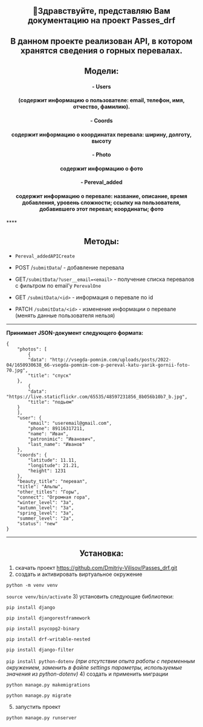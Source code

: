 <h2 align="center">👋Здравствуйте, представляю Вам документацию на проект Passes_drf </h3>

<h2 align="center">В данном проекте реализован API, в котором хранятся сведения о горных перевалах.</h2>

<h2 align="center">  Модели:</h2>

<h4 align="center"> - Users</h4>
<h4 align="center">(содержит информацию о пользователе: email, телефон, имя, отчество, фамилию).</h4>

<h4 align="center"> - Coords </h4>
<h4 align="center">содержит информацию о координатах перевала: ширину, долготу, высоту</h4>

<h4 align="center"> - Photo </h4>
<h4 align="center">содержит информацию о фото</h4>

<h4 align="center"> - Pereval_added</h4>
<h4 align="center">содержит информацию о перевале: название, описание, время добавления, уровень сложности; ссылку на 
пользователя, добавившего этот перевал; координаты; фото</h4>
****
<h2 align="center"> Методы: </h2>

* `Pereval_addedAPICreate`

* POST /`submitData`/ - добавление перевала 

* GET`/submitData/?user__email=<email>` - получение списка перевалов с фильтром по email’у
`PerevalOne`

* GET `/submitData/<id>` -  информация о перевале по id

* PATCH `/submitData/<id>` - изменение информации о перевале (менять данные пользователя нельзя)

****
**Принимает JSON-документ следующего формата:**
```
{
    "photos": [
        {
        "data": "http://vsegda-pomnim.com/uploads/posts/2022-04/1650930638_66-vsegda-pomnim-com-p-pereval-katu-yarik-gornii-foto-70.jpg",
        "title": "спуск"
    },
        {
        "data": "https://live.staticflickr.com/65535/48597231856_8b056b10b7_b.jpg",
        "title": "подьем"
    }
    ],
    "user": {
        "email": "useremail@gmail.com",
        "phone": 89116317211,
        "name": "Иван",
        "patronimic": "Иванович",
        "last_name": "Иванов"
    },
    "coords": {
        "latitude": 11.11,
        "longitude": 21.21,
        "height": 1231
    },
    "beauty_title": "перевал",
    "title": "Альпы",
    "other_titles": "Горы",
    "connect": "Огромная гора",
    "winter_level": "3a",
    "autumn_level": "3a",
    "spring_level": "3a",
    "summer_level": "2a",
    "status": "new"
}
```
---
<h2 align="center">Установка:</h2>

1) скачать проект https://github.com/Dmitriy-Vilisov/Passes_drf.git
2) создать и активировать виртуальное окружение

`python -m venv venv`

`source venv/bin/activate`
3) установить следующие библиотеки:

`pip install django`

`pip install djangorestframework`

`pip install psycopg2-binary`

`pip install drf-writable-nested`

`pip install django-filter`

`pip install python-dotenv`
_(при отсутствии опыта работы с переменным окружением, заменить в файле settings параметры, используемые значения из 
python-dotenv)_
4) создать и применить миграции

`python manage.py makemigrations`

`python manage.py migrate`

5) запустить проект

`python manage.py runserver`
